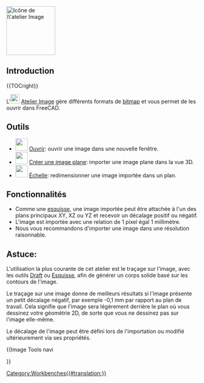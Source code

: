  

<img alt="Icône de l\'atelier Image" src=images/Workbench_Image.svg  style="width:128px;">

## Introduction


{{TOCright}}

L\'<img alt="" src=images/Workbench_Image.svg  style="width:24px;"> [Atelier Image](Image_Workbench/fr.md) gère différents formats de [bitmap](bitmap/fr.md) et vous permet de les ouvrir dans FreeCAD.

## Outils

-   <img alt="" src=images/Image_Open.svg  style="width:32px;"> [Ouvrir](Image_Open/fr.md): ouvrir une image dans une nouvelle fenêtre.
-   <img alt="" src=images/Image-import-to-plane.svg  style="width:32px;"> [Créer une image plane](Image_CreateImagePlane/fr.md): importer une image plane dans la vue 3D.
-   <img alt="" src=images/Image-scale.svg  style="width:32px;"> [Échelle](Image_Scaling/fr.md): redimensionner une image importée dans un plan.

## Fonctionnalités

-   Comme une [esquisse](Sketcher_Workbench/fr.md), une image importée peut être attachée à l\'un des plans principaux XY, XZ ou YZ et recevoir un décalage positif ou négatif.
-   L\'image est importée avec une relation de 1 pixel égal 1 millimètre.
-   Nous vous recommandons d\'importer une image dans une résolution raisonnable.

## Astuce:

L\'utilisation la plus courante de cet atelier est le traçage sur l\'image, avec les outils [Draft](Draft_Workbench/fr.md) ou [Esquisse](Sketcher_Workbench/fr.md), afin de générer un corps solide basé sur les contours de l\'image.

Le traçage sur une image donne de meilleurs résultats si l'image présente un petit décalage négatif, par exemple -0,1 mm par rapport au plan de travail. Cela signifie que l\'image sera légèrement derrière le plan où vous dessinez votre géométrie 2D, de sorte que vous ne dessinez pas sur l\'image elle-même.

Le décalage de l\'image peut être défini lors de l\'importation ou modifié ultérieurement via ses propriétés.





{{Image Tools navi

}} 

[Category:Workbenches{{\#translation:}}](Category:Workbenches.md)
